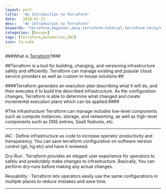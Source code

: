 ```yaml
---
layout: post
title:  "An Introduction to Terraform"
date:   2018-01-23
desc:   "An Introduction to Terraform"
keywords: "terraform,beginner,easy,terraform-tutorial,terraform-lecture,terraform-for-beginner,akshay,akshay-siwal,siwal,adobe,radcom,orange,automation,terraform-blog,terraform-tutorial,IAC,AWS,Azure"
categories: [Devops]
tags: [Terraform,Automation,IAC]
icon: fa-cube
---
```


###What is [Terraform](https://www.terraform.io/)?###

##Terraform is a tool for building, changing, and versioning infrastructure safely and efficiently. Terraform can manage existing and popular cloud service providers as well as custom in-house solutions.##

####Terraform generates an execution plan describing what it will do, and then executes it to build the described infrastructure. As the configuration changes, Terraform is able to determine what changed and create incremental execution plans which can be applied.####

#The infrastructure Terraform can manage includes low-level components such as compute instances, storage, and networking, as well as high-level components such as DNS entries, SaaS features, etc.

---
IAC : Define infrastructure as code to increase operator productivity and transparency. You can save terraform configuration on software version control (git, hg etc) and have it reviewed.

Dry-Run : Terraform provides an elegant user experience for operators to safely and predictably make changes to infrastructure. Basically, You can perform dry-runs before making any actual changes.

Reusability : Terraform lets operators easily use the same configurations in multiple places to reduce mistakes and save time.

---
